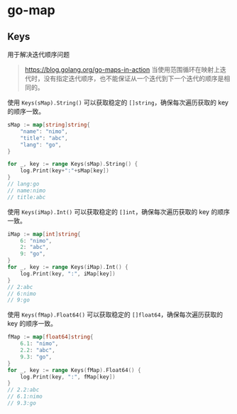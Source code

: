 # go-map

## Keys

用于解决迭代顺序问题

> https://blog.golang.org/go-maps-in-action
> 当使用范围循环在映射上迭代时，没有指定迭代顺序，也不能保证从一个迭代到下一个迭代的顺序是相同的。

使用 `Keys(sMap).String()` 可以获取稳定的 `[]string`，确保每次遍历获取的 key 的顺序一致。

```go
sMap := map[string]string{
    "name": "nimo",
    "title": "abc",
    "lang": "go",
}

for _, key := range Keys(sMap).String() {
    log.Print(key+":"+sMap[key])
}
// lang:go
// name:nimo
// title:abc
```


使用 `Keys(iMap).Int()` 可以获取稳定的 `[]int`，确保每次遍历获取的 key 的顺序一致。

```go
iMap := map[int]string{
    6: "nimo",
    2: "abc",
    9: "go",
}
for _, key := range Keys(iMap).Int() {
    log.Print(key, ":", iMap[key])
}
// 2:abc
// 6:nimo
// 9:go
```

使用 `Keys(fMap).Float64()` 可以获取稳定的 `[]float64`，确保每次遍历获取的 key 的顺序一致。

```go
fMap := map[float64]string{
    6.1: "nimo",
    2.2: "abc",
    9.3: "go",
}
for _, key := range Keys(fMap).Float64() {
    log.Print(key, ":", fMap[key])
}
// 2.2:abc
// 6.1:nimo
// 9.3:go
```
